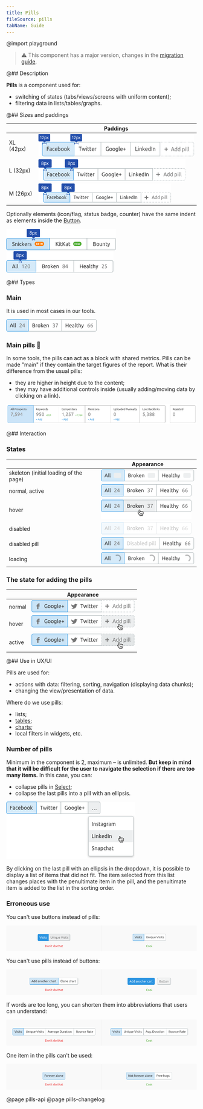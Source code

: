 ```yaml
---
title: Pills
fileSource: pills
tabName: Guide
---
```


@import playground

> ⚠️ This component has a major version, changes in the [migration guide](/internal/migration-guide).

@## Description

**Pills** is a component used for:

- switching of states (tabs/views/screens with uniform content);
- filtering data in lists/tables/graphs.

@## Sizes and paddings

|           | Paddings                                 |
| --------- | ---------------------------------------- |
| XL (42px) | ![pill XL](static/pills-paddings-XL.png) |
| L (32px)  | ![pill L](static/pills-paddings-L.png)   |
| M (26px)  | ![pill M](static/pills-paddings-M.png)   |

Optionally elements (icon/flag, status badge, counter) have the same indent as elements inside the [Button](/components/button/).

![badge-paddings](static/badge-paddings.png)
![counter-paddings](static/counter-paddings.png)

@## Types

### Main

It is used in most cases in our tools.

![normal_active](static/normal_active.png)

### Main pills 👑

In some tools, the pills can act as a block with shared metrics. Pills can be made "main" if they contain the target figures of the report. What is their difference from the usual pills:

- they are higher in height due to the content;
- they may have additional controls inside (usually adding/moving data by clicking on a link).

![pills-summary](static/pills-summary.png)

@## Interaction

### States

|                                        | Appearance                                   |
| -------------------------------------- | -------------------------------------------- |
| skeleton (initial loading of the page) | ![normal_loading](static/skeleton.png)       |
| normal, active                         | ![normal_active](static/normal_active.png)   |
| hover                                  | ![normal_hover](static/hover.png)            |
| disabled                               | ![normal_disabled](static/disabled.png)      |
| disabled pill                          | ![normal_disabled](static/disabled-pill.png) |
| loading                                | ![normal_loading](static/loading.png)        |

### The state for adding the pills

|        | Appearance                                       |
| ------ | ------------------------------------------------ |
| normal | ![pills-add-normal](static/pills-add-normal.png) |
| hover  | ![normal_active](static/pills-add-hover.png)     |
| active | ![normal_active](static/pills-add-active.png)    |

@## Use in UX/UI

Pills are used for:

- actions with data: filtering, sorting, navigation (displaying data chunks);
- changing the view/presentation of data.

Where do we use pills:

- lists;
- [tables](/table-group/table/);
- [charts](/data-display/chart-controls/);
- local filters in widgets, etc.

### Number of pills

Minimum in the component is 2, maximum – is unlimited. **But keep in mind that it will be difficult for the user to navigate the selection if there are too many items.** In this case, you can:

- collapse pills in [Select](/components/select/);
- collapse the last pills into a pill with an ellipsis.

![pills-collapse](static/pills-collapse.png)

By clicking on the last pill with an ellipsis in the dropdown, it is possible to display a list of items that did not fit. The item selected from this list changes places with the penultimate item in the pill, and the penultimate item is added to the list in the sorting order.

### Erroneous use

You can't use buttons instead of pills:

![pills-butt-yes-no](static/pills-butt-yes-no.png)

You can't use pills instead of buttons:

![butt-pills-yes-no](static/butt-pills-yes-no.png)

If words are too long, you can shorten them into abbreviations that users can understand:

![pills-name-yes-no](static/pills-name-yes-no.png)

One item in the pills can't be used:

![pills-one-yes-no](static/pills-one-yes-no.png)

@page pills-api
@page pills-changelog
